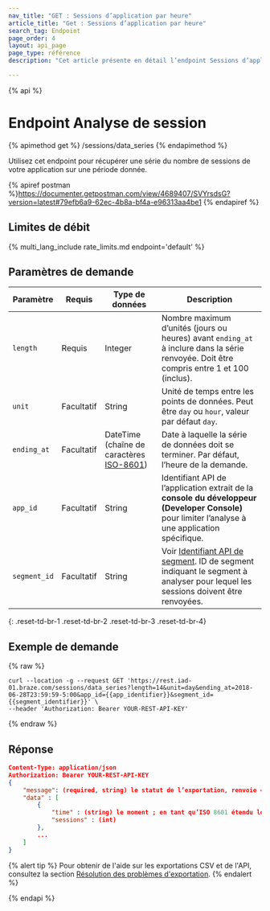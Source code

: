 ```yaml
---
nav_title: "GET : Sessions d’application par heure"
article_title: "Get : Sessions d’application par heure"
search_tag: Endpoint
page_order: 4
layout: api_page
page_type: référence
description: "Cet article présente en détail l’endpoint Sessions d’application par heure."

---
```

{% api %}
# Endpoint Analyse de session
{% apimethod get %}
/sessions/data_series
{% endapimethod %}

Utilisez cet endpoint pour récupérer une série du nombre de sessions de votre application sur une période donnée.

{% apiref postman %}https://documenter.getpostman.com/view/4689407/SVYrsdsG?version=latest#79efb6a9-62ec-4b8a-bf4a-e96313aa4be1 {% endapiref %}

## Limites de débit

{% multi_lang_include rate_limits.md endpoint='default' %}

## Paramètres de demande

| Paramètre| Requis | Type de données | Description |
| -------- | -------- | --------- | ----------- |
| `length` | Requis | Integer | Nombre maximum d’unités (jours ou heures) avant `ending_at` à inclure dans la série renvoyée. Doit être compris entre 1 et 100 (inclus). |
| `unit` | Facultatif | String | Unité de temps entre les points de données. Peut être `day` ou `hour`, valeur par défaut `day`.  |
| `ending_at` | Facultatif | DateTime <br>(chaîne de caractères [ISO-8601](https://en.wikipedia.org/wiki/ISO_8601)) | Date à laquelle la série de données doit se terminer. Par défaut, l’heure de la demande. |
| `app_id` | Facultatif | String | Identifiant API de l’application extrait de la **console du développeur (Developer Console)** pour limiter l’analyse à une application spécifique. |
| `segment_id` | Facultatif | String | Voir [Identifiant API de segment]({{site.baseurl}}/api/identifier_types/). ID de segment indiquant le segment à analyser pour lequel les sessions doivent être renvoyées. |
{: .reset-td-br-1 .reset-td-br-2 .reset-td-br-3  .reset-td-br-4}

## Exemple de demande
{% raw %}
```
curl --location -g --request GET 'https://rest.iad-01.braze.com/sessions/data_series?length=14&unit=day&ending_at=2018-06-28T23:59:59-5:00&app_id={{app_identifier}}&segment_id={{segment_identifier}}' \
--header 'Authorization: Bearer YOUR-REST-API-KEY'
```
{% endraw %}

## Réponse

```json
Content-Type: application/json
Authorization: Bearer YOUR-REST-API-KEY
{
    "message": (required, string) le statut de l’exportation, renvoie « réussite » lorsqu’elle s’achève sans erreur,
    "data" : [
        {
            "time" : (string) le moment ; en tant qu’ISO 8601 étendu lorsque l’unité est « hour » (heure) et en tant que date ISO 8601 lorsque l’unité est « day » (jour),
            "sessions" : (int)
        },
        ...
    ]
}
```

{% alert tip %}
Pour obtenir de l'aide sur les exportations CSV et de l'API, consultez la section [Résolution des problèmes d'exportation]({{site.baseurl}}/user_guide/data_and_analytics/export_braze_data/export_troubleshooting/).
{% endalert %}

{% endapi %}
